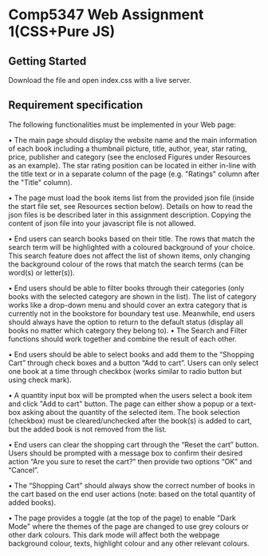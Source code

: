 # Comp5347 Web Assignment 1(CSS+Pure JS)
 
## Getting Started

Download the file and open index.css with a live server.

## Requirement specification

The following functionalities must be implemented in your Web page:

•	The main page should display the website name and the main information of each book including a thumbnail picture, title, author, year, star rating, price, publisher and category (see the enclosed Figures under Resources as an example). The star rating position can be located in either in-line with the title text or in a separate column of the page (e.g. "Ratings" column after the "Title" column).

•	The page must load the book items list from the provided json file (inside the start file set, see Resources section below). Details on how to read the json files is be described later in this assignment description. Copying the content of json file into your javascript file is not allowed. 

•	End users can search books based on their title. The rows that match the search term will be highlighted with a coloured background of your choice. This search feature does not affect the list of shown items, only changing the background colour of the rows that match the search terms (can be word(s) or letter(s)). 

•	End users should be able to filter books through their categories (only books with the selected category are shown in the list). The list of category works like a drop-down menu and should cover an extra category that is currently not in the bookstore for boundary test use. Meanwhile, end users should always have the option to return to the default status (display all books no matter which category they belong to).
•	The Search and Filter functions should work together and combine the result of each other.

•	End users should be able to select books and add them to the “Shopping Cart” through check boxes and a button “Add to cart”.  Users can only select one book at a time through checkbox (works similar to radio button but using check mark).

•	A quantity input box will be prompted when the users select a book item and click "Add to cart" button. The page can either show a popup or a text-box asking about the quantity of the selected item. The book selection (checkbox) must be cleared/unchecked after the book(s) is added to cart, but the added book is not removed from the list.

•	End users can clear the shopping cart through the “Reset the cart” button. Users should be prompted with a message box to confirm their desired action “Are you sure to reset the cart?”  then provide two options “OK” and “Cancel”.

•	The “Shopping Cart” should always show the correct number of books in the cart based on the end user actions (note: based on the total quantity of added books).

•	The page provides a toggle (at the top of the page) to enable "Dark Mode" where the themes of the page are changed to use grey colours or other dark colours. This dark mode will affect both the webpage background colour, texts, highlight colour and any other relevant colours. 



